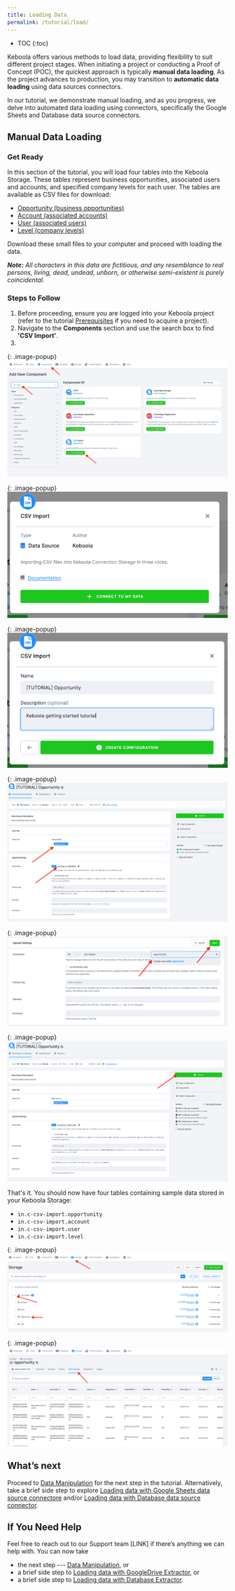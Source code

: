 ```yaml
---
title: Loading Data
permalink: /tutorial/load/
---
```


* TOC
{:toc}

Keboola offers various methods to load data, providing flexibility to suit different project stages. When initiating a project or conducting a Proof of Concept 
(POC), the quickest approach is typically **manual data loading**. As the project advances to production, you may transition to **automatic data loading** using 
data sources connectors. 

In our tutorial, we demonstrate manual loading, and as you progress, we delve into automated data loading using connectors, specifically the Google Sheets 
and Database data source connectors.

## Manual Data Loading
### Get Ready
In this section of the tutorial, you will load four tables into the Keboola Storage. These tables represent business opportunities, associated users and accounts, and specified company levels for each user. The tables are available as CSV files for download:

- [Opportunity (business opportunities)](/tutorial/opportunity.csv)
- [Account (associated accounts)](/tutorial/account.csv)
- [User (associated users)](/tutorial/user.csv)
- [Level (company levels)](/tutorial/level.csv)

Download these small files to your computer and proceed with loading the data.

***Note:** All characters in this data are fictitious, and any resemblance to real persons, living, dead, undead, unborn, or otherwise semi-existent 
is purely coincidental.*

### Steps to Follow
1. Before proceeding, ensure you are logged into your Keboola project (refer to the tutorial [Prerequisites](/tutorial/#prerequisites) 
if you need to acquire a project).
2. Navigate to the **Components** section and use the search box to find **'CSV Import'**.
3. 
{: .image-popup}
![Screenshot -- Extractors](/tutorial/load/picture1.png)

{: .image-popup}
![Screenshot -- CSV Import Intro](/tutorial/load/picture2.png)

{: .image-popup}
![Screenshot -- CSV New Configuration](/tutorial/load/picture3.png)

{: .image-popup}
![Screenshot -- CSV Import Configuration](/tutorial/load/picture4.png)

{: .image-popup}
![Screenshot -- Change upload settings](/tutorial/load/picture5.png)

{: .image-popup}
![Screenshot -- Upload CSV file progress](/tutorial/load/picture6.png)
	
That's it. You should now have four tables containing sample data stored in your Keboola Storage:

- `in.c-csv-import.opportunity`
- `in.c-csv-import.account`
- `in.c-csv-import.user`
- `in.c-csv-import.level`

{: .image-popup}
![Screenshot -- Storage preview](/tutorial/load/picture7.png)

{: .image-popup}
![Screenshot -- Storage preview](/tutorial/load/picture8.png)

## What’s next
Proceed to [Data Manipulation](/tutorial/manipulate/) for the next step in the tutorial. Alternatively, take a brief side step to explore 
[Loading data with Google Sheets data source connectore](/tutorial/load/googledrive/) 
and/or [Loading data with Database data source connector](/tutorial/load/database/). 

## If You Need Help
Feel free to reach out to our Support team [LINK] if there’s anything we can help with.
You can now take

- the next step --- [Data Manipulation](/tutorial/manipulate/), or
- a brief side step to [Loading data with GoogleDrive Extractor](/tutorial/load/googledrive/), or
- a brief side step to [Loading data with Database Extractor](/tutorial/load/database/).
